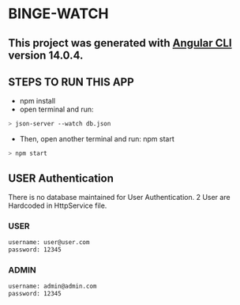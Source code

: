 # BINGE-WATCH
## This project was generated with [Angular CLI](https://github.com/angular/angular-cli) version 14.0.4.


## STEPS TO RUN THIS APP

- npm install
- open terminal and run: 
 ```sh
> json-server --watch db.json
 ```
- Then, open another terminal and run: npm start
 ```sh
> npm start
 ```

## USER Authentication

There is no database maintained for User Authentication. 2 User are Hardcoded in HttpService file.

### USER
```sh
username: user@user.com
password: 12345
```

### ADMIN
```sh
username: admin@admin.com
password: 12345
```